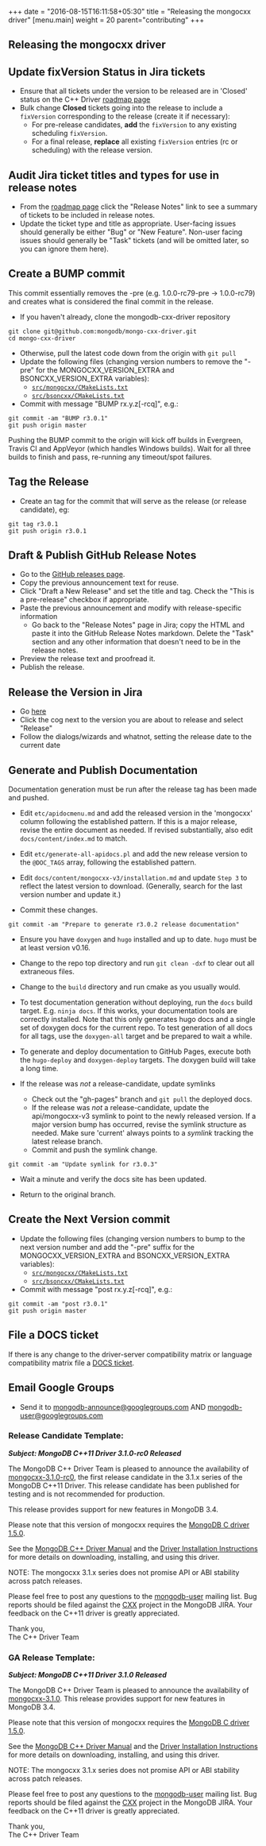 +++
date = "2016-08-15T16:11:58+05:30"
title = "Releasing the mongocxx driver"
[menu.main]
  weight = 20
  parent="contributing"
+++

## Releasing the mongocxx driver

## Update fixVersion Status in Jira tickets

* Ensure that all tickets under the version to be released are in
  'Closed' status on the C++ Driver [roadmap
  page](https://jira.mongodb.org/browse/CXX/?selectedTab=com.atlassian.jira.jira-projects-plugin:roadmap-panel)
* Bulk change **Closed** tickets going into the release to include a `fixVersion`
  corresponding to the release (create it if necessary):
    * For pre-release candidates, **add** the `fixVersion` to any existing
      scheduling `fixVersion`.
    * For a final release, **replace** all existing `fixVersion` entries (rc or
      scheduling) with the release version.

## Audit Jira ticket titles and types for use in release notes

* From the [roadmap page](https://jira.mongodb.org/browse/CXX/?selectedTab=com.atlassian.jira.jira-projects-plugin:roadmap-panel)
  click the "Release Notes" link to see a summary of tickets to be included
  in release notes.
* Update the ticket type and title as appropriate.  User-facing issues
  should generally be either "Bug" or "New Feature".  Non-user facing
  issues should generally be "Task" tickets (and will be omitted later, so
  you can ignore them here).

## Create a BUMP commit

This commit essentially removes the -pre (e.g. 1.0.0-rc79-pre ->
1.0.0-rc79) and creates what is considered the final commit in the release.

*  If you haven't already, clone the mongodb-cxx-driver repository

```
git clone git@github.com:mongodb/mongo-cxx-driver.git
cd mongo-cxx-driver
```

* Otherwise, pull the latest code down from the origin with `git pull`
* Update the following files (changing version numbers to remove the "-pre"
  for the MONGOCXX_VERSION_EXTRA and BSONCXX_VERSION_EXTRA variables):
    * [`src/mongocxx/CMakeLists.txt`](https://github.com/mongodb/mongo-cxx-driver/blob/master/src/mongocxx/CMakeLists.txt#L30)
    * [`src/bsoncxx/CMakeLists.txt`](https://github.com/mongodb/mongo-cxx-driver/blob/master/src/bsoncxx/CMakeLists.txt#L22)
* Commit with message "BUMP rx.y.z[-rcq]", e.g.:

```
git commit -am "BUMP r3.0.1"
git push origin master
```

Pushing the BUMP commit to the origin will kick off builds in Evergreen,
Travis CI and AppVeyor (which handles Windows builds). Wait for all three
builds to finish and pass, re-running any timeout/spot failures.

## Tag the Release

* Create an tag for the commit that will serve as the release (or release candidate), eg:

```
git tag r3.0.1
git push origin r3.0.1
```

## Draft & Publish GitHub Release Notes

* Go to the [GitHub releases page](https://github.com/mongodb/mongo-cxx-driver/releases).
* Copy the previous announcement text for reuse.
* Click "Draft a New Release" and set the title and tag.  Check the
  "This is a pre-release" checkbox if appropriate.
* Paste the previous announcement and modify with release-specific information
    * Go back to the "Release Notes" page in Jira; copy the HTML and paste it into
      the GitHub Release Notes markdown.  Delete the "Task" section and any
      other information that doesn't need to be in the release notes.
* Preview the release text and proofread it.
* Publish the release.

## Release the Version in Jira

* Go
  [here](https://jira.mongodb.org/plugins/servlet/project-config/CXX/versions)
* Click the cog next to the version you are about to release and select "Release"
* Follow the dialogs/wizards and whatnot, setting the release date to the current date

## Generate and Publish Documentation

Documentation generation must be run after the release tag has been made
and pushed.

* Edit `etc/apidocmenu.md` and add the released version in the 'mongocxx'
  column following the established pattern.  If this is a major release,
  revise the entire document as needed.  If revised substantially, also
  edit `docs/content/index.md` to match.

* Edit `etc/generate-all-apidocs.pl` and add the new release version to
  the `@DOC_TAGS` array, following the established pattern.

* Edit `docs/content/mongocxx-v3/installation.md` and update `Step 3` to
  reflect the latest version to download.  (Generally, search for the last
  version number and update it.)

* Commit these changes.

`git commit -am "Prepare to generate r3.0.2 release documentation"`

* Ensure you have `doxygen` and `hugo` installed and up to date.  `hugo`
  must be at least version v0.16.

* Change to the repo top directory and run `git clean -dxf` to clear out
  all extraneous files.

* Change to the `build` directory and run cmake as you usually would.

* To test documentation generation without deploying, run the `docs` build
  target.  E.g. `ninja docs`.  If this works, your documentation tools are
  correctly installed.  Note that this only generates hugo docs and a
  single set of doxygen docs for the current repo.  To test generation of
  all docs for all tags, use the `doxygen-all` target and be prepared to
  wait a while.

* To generate and deploy documentation to GitHub Pages, execute both the
  `hugo-deploy` and `doxygen-deploy` targets.  The doxygen build will take
  a long time.

* If the release was *not* a release-candidate, update symlinks
    * Check out the "gh-pages" branch and `git pull` the deployed docs.
    * If the release was *not* a release-candidate, update the
      api/mongocxx-v3 symlink to point to the newly released version.  If a
      major version bump has occurred, revise the symlink structure as
      needed.  Make sure 'current' always points to a *symlink* tracking
      the latest release branch.
    * Commit and push the symlink change.

`git commit -am "Update symlink for r3.0.3"`

* Wait a minute and verify the docs site has been updated.

* Return to the original branch.

## Create the Next Version commit

* Update the following files (changing version numbers to bump to the next version number and add the "-pre" suffix for the MONGOCXX_VERSION_EXTRA and BSONCXX_VERSION_EXTRA variables):
    * [`src/mongocxx/CMakeLists.txt`](https://github.com/mongodb/mongo-cxx-driver/blob/master/src/mongocxx/CMakeLists.txt#L30)
    * [`src/bsoncxx/CMakeLists.txt`](https://github.com/mongodb/mongo-cxx-driver/blob/master/src/bsoncxx/CMakeLists.txt#L22)
* Commit with message "post rx.y.z[-rcq]", e.g.:

```
git commit -am "post r3.0.1"
git push origin master
```

## File a DOCS ticket

If there is any change to the driver-server compatibility matrix or language compatibility matrix file a [DOCS ticket](https://jira.mongodb.org/browse/DOCS/).

## Email Google Groups

* Send it to mongodb-announce@googlegroups.com AND mongodb-user@googlegroups.com

### Release Candidate Template:

***Subject: MongoDB C++11 Driver 3.1.0-rc0 Released***

The MongoDB C++ Driver Team is pleased to announce the availability of
[mongocxx-3.1.0-rc0](https://github.com/mongodb/mongo-cxx-driver/releases/tag/r3.1.0-rc0),
the first release candidate in the 3.1.x series of the MongoDB C++11
Driver.  This release candidate has been published for testing and is not
recommended for production.

This release provides support for new features in MongoDB 3.4.

Please note that this version of mongocxx requires the [MongoDB C driver
1.5.0](https://github.com/mongodb/mongo-c-driver/releases/tag/1.5.0).

See the [MongoDB C++ Driver
Manual](https://mongodb.github.io/mongo-cxx-driver/) and the [Driver
Installation
Instructions](https://mongodb.github.io/mongo-cxx-driver/mongocxx-v3/installation/)
for more details on downloading, installing, and using this driver.

NOTE: The mongocxx 3.1.x series does not promise API or ABI stability
across patch releases.

Please feel free to post any questions to the
[mongodb-user](https://groups.google.com/forum/#!forum/mongodb-user)
mailing list.  Bug reports should be filed against the
[CXX](https://jira.mongodb.org/browse/CXX) project in the MongoDB JIRA.
Your feedback on the C++11 driver is greatly appreciated.

Thank you,<br/>
The C++ Driver Team

### GA Release Template:

***Subject: MongoDB C++11 Driver 3.1.0 Released***

The MongoDB C++ Driver Team is pleased to announce the availability of
[mongocxx-3.1.0](https://github.com/mongodb/mongo-cxx-driver/releases/tag/r3.1.0).
This release provides support for new features in MongoDB 3.4.

Please note that this version of mongocxx requires the [MongoDB C driver
1.5.0](https://github.com/mongodb/mongo-c-driver/releases/tag/1.5.0).

See the [MongoDB C++ Driver
Manual](https://mongodb.github.io/mongo-cxx-driver/) and the [Driver
Installation
Instructions](https://mongodb.github.io/mongo-cxx-driver/mongocxx-v3/installation/)
for more details on downloading, installing, and using this driver.

NOTE: The mongocxx 3.1.x series does not promise API or ABI stability
across patch releases.

Please feel free to post any questions to the
[mongodb-user](https://groups.google.com/forum/#!forum/mongodb-user)
mailing list.  Bug reports should be filed against the
[CXX](https://jira.mongodb.org/browse/CXX) project in the MongoDB JIRA.
Your feedback on the C++11 driver is greatly appreciated.

Thank you,<br/>
The C++ Driver Team

